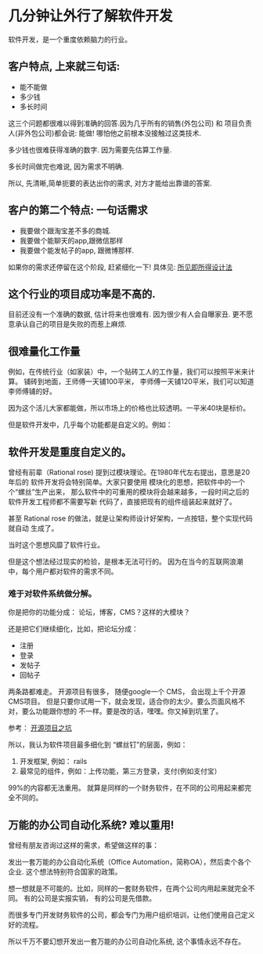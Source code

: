 # 几分钟让外行了解软件开发

软件开发，是一个重度依赖脑力的行业。


## 客户特点, 上来就三句话:

- 能不能做
- 多少钱
- 多长时间

这三个问题都很难以得到准确的回答.因为几乎所有的销售(外包公司) 和 项目负责人(非外包公司)都会说:
能做!  哪怕他之前根本没接触过这类技术.

多少钱也很难获得准确的数字. 因为需要先估算工作量.

多长时间做完也难说, 因为需求不明确.

所以, 先清晰,简单扼要的表达出你的需求, 对方才能给出靠谱的答案.

## 客户的第二个特点: 一句话需求

- 我要做个跟淘宝差不多的商城.
- 我要做个能聊天的app,跟微信那样
- 我要做个能发帖子的app, 跟微博那样.

如果你的需求还停留在这个阶段, 赶紧细化一下! 具体见:
[所见即所得设计法](chapters/ji_shu_jian_yi--suo_jian_ji_suo_de_she_ji.md)

## 这个行业的项目成功率是不高的.

目前还没有一个准确的数据,
估计将来也很难有. 因为很少有人会自曝家丑. 更不愿意承认自己的项目是失败的而惹上麻烦.

## 很难量化工作量

例如，在传统行业（如家装）中，一个贴砖工人的工作量，我们可以按照平米来计算。
铺砖到地面，王师傅一天铺100平米， 李师傅一天铺120平米，我们可以知道李师傅铺的好。

因为这个活儿大家都能做，所以市场上的价格也比较透明。一平米40块是标价。

但是软件开发中，几乎每个功能都是自定义的。例如：

## 软件开发是重度自定义的。

曾经有前辈（Rational rose) 提到过模块理论。在1980年代左右提出，意思是20年后的
软件开发将会特别简单。大家只要使用 模块化的思想，把软件中的一个个“螺丝”生产出来，
那么软件中的可重用的模块将会越来越多，一段时间之后的软件开发工程师都不需要写新
代码了，直接把现有的组件组装起来就好了。

甚至 Rational rose 的做法，就是让架构师设计好架构，一点按钮，整个实现代码就自动
生成了。

当时这个思想风靡了软件行业。

但是这个想法经过现实的检验，是根本无法可行的。
因为在当今的互联网浪潮中，每个用户都对软件的需求不同。

### 难于对软件系统做分解。

你是把你的功能分成： 论坛，博客，CMS？这样的大模块？

还是把它们继续细化，比如，把论坛分成：

- 注册
- 登录
- 发帖子
- 回帖子

两条路都难走。 开源项目有很多， 随便google一个 CMS， 会出现上千个开源CMS项目。
但是只要你试用一下，就会发现，适合你的太少。要么页面风格不对，要么功能跟你想的
不一样。要是改的话，嘿嘿。你又掉到坑里了。

参考： [开源项目之坑](/chapters/kai_fa_zhi_shang--kai_yuan_xiang_mu_zhi_keng.md)

所以，我认为软件项目最多细化到 “螺丝钉”的层面，例如：

1. 开发框架, 例如：  rails
2. 最常见的组件，例如：上传功能，第三方登录，支付(例如支付宝）

99%的内容都无法重用。 就算是同样的一个财务软件，在不同的公司用起来都完全不同的。

## 万能的办公司自动化系统? 难以重用!

曾经有朋友咨询过这样的需求，希望做这样的事：

发出一套万能的办公自动化系统（Office Automation，简称OA），然后卖个各个企业.
这个想法特别符合国家的政策。

想一想就是不可能的。比如，同样的一套财务软件，在两个公司内用起来就完全不同。
有的公司是实报实销， 有的公司是先借款。

而很多专门开发财务软件的公司，都会专门为用户组织培训，让他们使用自己定义好的流程。

所以千万不要幻想开发出一套万能的办公司自动化系统, 这个事情永远不存在。


